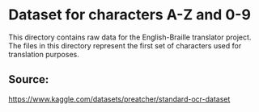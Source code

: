 # Dataset for characters A-Z and 0-9

This directory contains raw data for the English-Braille translator project. The files in this directory represent the first set of characters used for translation purposes.

## Source:

https://www.kaggle.com/datasets/preatcher/standard-ocr-dataset
